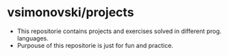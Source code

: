 vsimonovski/projects
==========================

* This repositorie contains projects and exercises solved in different prog. languages.
* Purpouse of this repositorie is just for fun and practice.

